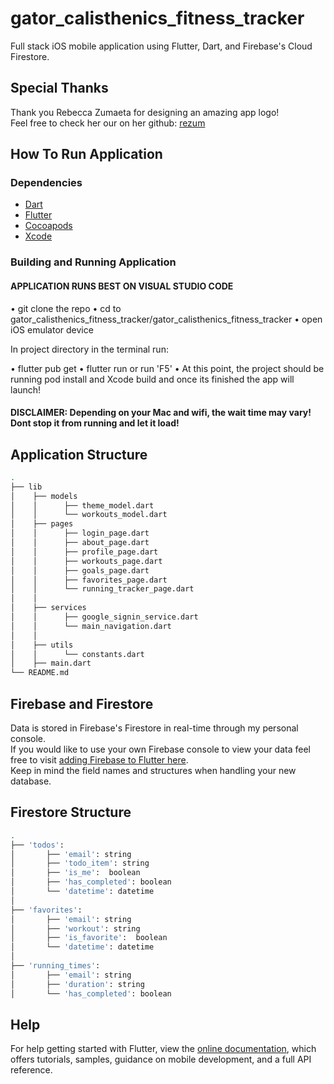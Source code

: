 # gator_calisthenics_fitness_tracker

Full stack iOS mobile application using Flutter, Dart, and Firebase's Cloud Firestore.

## Special Thanks

Thank you Rebecca Zumaeta for designing an amazing app logo! <br>
Feel free to check her our on her github: [rezum](https://github.com/rezum)

## How To Run Application

### Dependencies
- [Dart](https://dart.dev/get-dart)
- [Flutter](https://flutter.dev/docs/get-started/install)
- [Cocoapods](https://guides.cocoapods.org/using/getting-started.html)
- [Xcode](https://developer.apple.com/xcode/)

### Building and Running Application



#### APPLICATION RUNS BEST ON VISUAL STUDIO CODE

• git clone the repo
• cd to gator_calisthenics_fitness_tracker/gator_calisthenics_fitness_tracker
• open iOS emulator device

In project directory in the terminal run:

• flutter pub get 
• flutter run or run 'F5'
• At this point, the project should be running pod install and Xcode build and once its finished the app will launch!

#### DISCLAIMER: Depending on your Mac and wifi, the wait time may vary! Dont stop it from running and let it load!


## Application Structure
```bash
.
├── lib
│    ├── models
│    │      ├── theme_model.dart
│    │      └── workouts_model.dart
│    ├── pages
│    │      ├── login_page.dart
│    │      ├── about_page.dart
│    │      ├── profile_page.dart
│    │      ├── workouts_page.dart
│    │      ├── goals_page.dart
│    │      ├── favorites_page.dart
│    │      └── running_tracker_page.dart
│    │
│    ├── services
│    │      ├── google_signin_service.dart
│    │      └── main_navigation.dart
│    │
│    ├── utils
│    │      └── constants.dart
│    ├── main.dart
└── README.md
```



## Firebase and Firestore
Data is stored in Firebase's Firestore in real-time through my personal console. <br>
If you would like to use your own Firebase console to view your data feel free to visit
[adding Firebase to Flutter here](https://firebase.google.com/docs/flutter/setup). <br> Keep in mind the field names and structures when handling your new database.



## Firestore Structure
```bash
.
├── 'todos':
│       ├── 'email': string
│       ├── 'todo_item': string
│       ├── 'is_me':  boolean
│       ├── 'has_completed': boolean
│       └── 'datetime': datetime
│ 
├── 'favorites':
│       ├── 'email': string
│       ├── 'workout': string
│       ├── 'is_favorite':  boolean
│       └── 'datetime': datetime
│
├── 'running_times':
│       ├── 'email': string
│       ├── 'duration': string
│       └── 'has_completed': boolean

```



## Help
For help getting started with Flutter, view the
[online documentation](https://flutter.dev/docs), which offers tutorials,
samples, guidance on mobile development, and a full API reference.